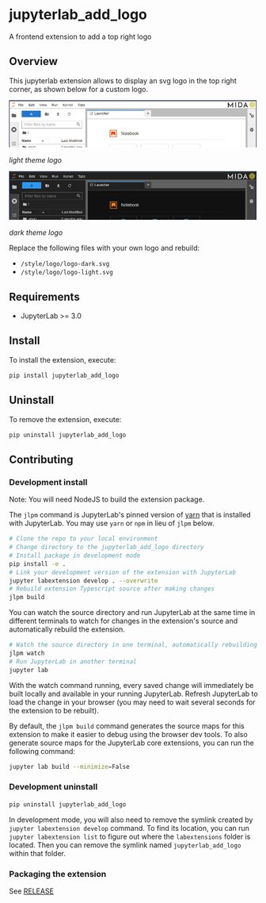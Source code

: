 # jupyterlab_add_logo

A frontend extension to add a top right logo

## Overview

This jupyterlab extension allows to display an svg logo in the top right corner, as shown below for a custom logo.

<img src="./img/demo-light.png" width=500px>

_light theme logo_

<img src="./img/demo-dark.png" width=500px>

_dark theme logo_

Replace the following files with your own logo and rebuild:

- `/style/logo/logo-dark.svg`
- `/style/logo/logo-light.svg`

## Requirements

- JupyterLab >= 3.0

## Install

To install the extension, execute:

```bash
pip install jupyterlab_add_logo
```

## Uninstall

To remove the extension, execute:

```bash
pip uninstall jupyterlab_add_logo
```

## Contributing

### Development install

Note: You will need NodeJS to build the extension package.

The `jlpm` command is JupyterLab's pinned version of
[yarn](https://yarnpkg.com/) that is installed with JupyterLab. You may use
`yarn` or `npm` in lieu of `jlpm` below.

```bash
# Clone the repo to your local environment
# Change directory to the jupyterlab_add_logo directory
# Install package in development mode
pip install -e .
# Link your development version of the extension with JupyterLab
jupyter labextension develop . --overwrite
# Rebuild extension Typescript source after making changes
jlpm build
```

You can watch the source directory and run JupyterLab at the same time in different terminals to watch for changes in the extension's source and automatically rebuild the extension.

```bash
# Watch the source directory in one terminal, automatically rebuilding when needed
jlpm watch
# Run JupyterLab in another terminal
jupyter lab
```

With the watch command running, every saved change will immediately be built locally and available in your running JupyterLab. Refresh JupyterLab to load the change in your browser (you may need to wait several seconds for the extension to be rebuilt).

By default, the `jlpm build` command generates the source maps for this extension to make it easier to debug using the browser dev tools. To also generate source maps for the JupyterLab core extensions, you can run the following command:

```bash
jupyter lab build --minimize=False
```

### Development uninstall

```bash
pip uninstall jupyterlab_add_logo
```

In development mode, you will also need to remove the symlink created by `jupyter labextension develop`
command. To find its location, you can run `jupyter labextension list` to figure out where the `labextensions`
folder is located. Then you can remove the symlink named `jupyterlab_add_logo` within that folder.

### Packaging the extension

See [RELEASE](RELEASE.md)
